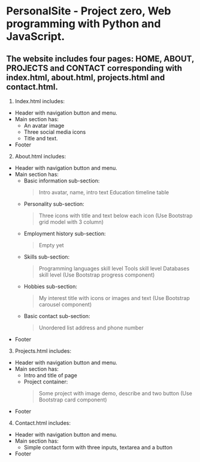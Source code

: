 # PersonalSite - Project zero, Web programming with Python and JavaScript.
## The website includes four pages: HOME, ABOUT, PROJECTS and CONTACT corresponding with index.html, about.html, projects.html and contact.html.
 
1. Index.html includes:
  - Header with navigation button and menu.
  - Main section has:
    - An avatar image
    - Three social media icons
    - Title and text.
  - Footer
2. About.html includes:
  - Header with navigation button and menu.
  - Main section has:
    - Basic information sub-section:
      > Intro avatar, name, intro text
      > Education timeline table
    - Personality sub-section:
      > Three icons with title and text below each icon
      > (Use Bootstrap grid model with 3 column)
    - Employment history sub-section:
      > Empty yet
    - Skills sub-section:
      > Programming languages skill level
      > Tools skill level
      > Databases skill level
      > (Use Bootstrap progress component)
    - Hobbies sub-section:
      > My interest title with icons or images and text
      > (Use Bootstrap carousel component)
    - Basic contact sub-section:
      > Unordered list address and phone number 
  - Footer
3. Projects.html includes:
  - Header with navigation button and menu.
  - Main section has:
    - Intro and title of page
    - Project container:
      > Some project with image demo, describe and two button
      > (Use Bootstrap card component)
  - Footer
4. Contact.html includes:
  - Header with navigation button and menu.
  - Main section has:
    - Simple contact form with three inputs,  textarea and a button 
  - Footer
